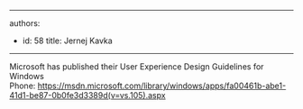 

---
authors:
  - id: 58
    title: Jernej Kavka
---




<span class='intro'> Microsoft has published their User Experience Design Guidelines for Windows Phone&#58;&#160;<a href="https&#58;//msdn.microsoft.com/library/windows/apps/fa00461b-abe1-41d1-be87-0b0fe3d3389d%28v=vs.105%29.aspx">https&#58;//msdn.microsoft.com/library/windows/apps/fa00461b-abe1-41d1-be87-0b0fe3d3389d(v=vs.105).aspx​</a><br>​<br> </span>




